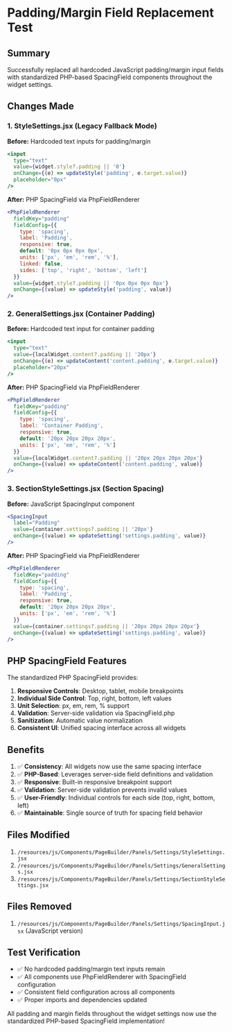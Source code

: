 # Padding/Margin Field Replacement Test

## Summary
Successfully replaced all hardcoded JavaScript padding/margin input fields with standardized PHP-based SpacingField components throughout the widget settings.

## Changes Made

### 1. **StyleSettings.jsx** (Legacy Fallback Mode)
**Before:** Hardcoded text inputs for padding/margin
```jsx
<input
  type="text"
  value={widget.style?.padding || '0'}
  onChange={(e) => updateStyle('padding', e.target.value)}
  placeholder="0px"
/>
```

**After:** PHP SpacingField via PhpFieldRenderer
```jsx
<PhpFieldRenderer
  fieldKey="padding"
  fieldConfig={{
    type: 'spacing',
    label: 'Padding',
    responsive: true,
    default: '0px 0px 0px 0px',
    units: ['px', 'em', 'rem', '%'],
    linked: false,
    sides: ['top', 'right', 'bottom', 'left']
  }}
  value={widget.style?.padding || '0px 0px 0px 0px'}
  onChange={(value) => updateStyle('padding', value)}
/>
```

### 2. **GeneralSettings.jsx** (Container Padding)
**Before:** Hardcoded text input for container padding
```jsx
<input
  type="text"
  value={localWidget.content?.padding || '20px'}
  onChange={(e) => updateContent('content.padding', e.target.value)}
  placeholder="20px"
/>
```

**After:** PHP SpacingField via PhpFieldRenderer
```jsx
<PhpFieldRenderer
  fieldKey="padding"
  fieldConfig={{
    type: 'spacing',
    label: 'Container Padding',
    responsive: true,
    default: '20px 20px 20px 20px',
    units: ['px', 'em', 'rem', '%']
  }}
  value={localWidget.content?.padding || '20px 20px 20px 20px'}
  onChange={(value) => updateContent('content.padding', value)}
/>
```

### 3. **SectionStyleSettings.jsx** (Section Spacing)
**Before:** JavaScript SpacingInput component
```jsx
<SpacingInput
  label="Padding"
  value={container.settings?.padding || '20px'}
  onChange={(value) => updateSetting('settings.padding', value)}
/>
```

**After:** PHP SpacingField via PhpFieldRenderer
```jsx
<PhpFieldRenderer
  fieldKey="padding"
  fieldConfig={{
    type: 'spacing',
    label: 'Padding',
    responsive: true,
    default: '20px 20px 20px 20px',
    units: ['px', 'em', 'rem', '%']
  }}
  value={container.settings?.padding || '20px 20px 20px 20px'}
  onChange={(value) => updateSetting('settings.padding', value)}
/>
```

## PHP SpacingField Features

The standardized PHP SpacingField provides:

1. **Responsive Controls**: Desktop, tablet, mobile breakpoints
2. **Individual Side Control**: Top, right, bottom, left values
3. **Unit Selection**: px, em, rem, % support
4. **Validation**: Server-side validation via SpacingField.php
5. **Sanitization**: Automatic value normalization
6. **Consistent UI**: Unified spacing interface across all widgets

## Benefits

1. ✅ **Consistency**: All widgets now use the same spacing interface
2. ✅ **PHP-Based**: Leverages server-side field definitions and validation
3. ✅ **Responsive**: Built-in responsive breakpoint support
4. ✅ **Validation**: Server-side validation prevents invalid values
5. ✅ **User-Friendly**: Individual controls for each side (top, right, bottom, left)
6. ✅ **Maintainable**: Single source of truth for spacing field behavior

## Files Modified

1. `/resources/js/Components/PageBuilder/Panels/Settings/StyleSettings.jsx`
2. `/resources/js/Components/PageBuilder/Panels/Settings/GeneralSettings.jsx` 
3. `/resources/js/Components/PageBuilder/Panels/Settings/SectionStyleSettings.jsx`

## Files Removed

1. `/resources/js/Components/PageBuilder/Panels/Settings/SpacingInput.jsx` (JavaScript version)

## Test Verification

- ✅ No hardcoded padding/margin text inputs remain
- ✅ All components use PhpFieldRenderer with SpacingField configuration
- ✅ Consistent field configuration across all components
- ✅ Proper imports and dependencies updated

All padding and margin fields throughout the widget settings now use the standardized PHP-based SpacingField implementation!